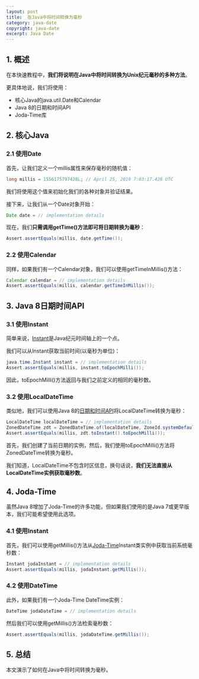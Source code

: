 ```yaml
---
layout: post
title:  在Java中将时间转换为毫秒
category: java-date
copyright: java-date
excerpt: Java Date
---
```


## 1. 概述

在本快速教程中，**我们将说明在Java中将时间转换为Unix纪元毫秒的多种方法**。

更具体地说，我们将使用：

- 核心Java的java.util.Date和Calendar
- Java 8的日期和时间API
- Joda-Time库

## 2. 核心Java

### 2.1 使用Date

首先，让我们定义一个millis属性来保存毫秒的随机值：

```java
long millis = 1556175797428L; // April 25, 2019 7:03:17.428 UTC
```

我们将使用这个值来初始化我们的各种对象并验证结果。

接下来，让我们从一个Date对象开始：

```java
Date date = // implementation details
```

现在，我们**只需调用getTime()方法即可将日期转换为毫秒**：

```java
Assert.assertEquals(millis, date.getTime());
```

### 2.2 使用Calendar

同样，如果我们有一个Calendar对象，我们可以使用getTimeInMillis()方法：

```java
Calendar calendar = // implementation details
Assert.assertEquals(millis, calendar.getTimeInMillis());
```

## 3. Java 8日期时间API

### 3.1 使用Instant

简单来说，[Instant](https://www.baeldung.com/current-date-time-and-timestamp-in-java-8)是Java纪元时间轴上的一个点。

我们可以从Instant获取当前时间(以毫秒为单位)：

```java
java.time.Instant instant = // implementation details
Assert.assertEquals(millis, instant.toEpochMilli());
```

因此，toEpochMilli()方法返回与我们之前定义的相同的毫秒数。

### 3.2 使用LocalDateTime

类似地，我们可以使用Java 8的[日期和时间API](https://www.baeldung.com/java-8-date-time-intro)将LocalDateTime转换为毫秒：

```java
LocalDateTime localDateTime = // implementation details
ZonedDateTime zdt = ZonedDateTime.of(localDateTime, ZoneId.systemDefault());
Assert.assertEquals(millis, zdt.toInstant().toEpochMilli());
```

首先，我们创建了当前日期的实例，然后，我们使用toEpochMilli()方法将ZonedDateTime转换为毫秒。

我们知道，LocalDateTime不包含时区信息，换句话说，**我们无法直接从LocalDateTime实例获取毫秒数**。

## 4. Joda-Time

虽然Java 8增加了Joda-Time的许多功能，但如果我们使用的是Java 7或更早版本，我们可能希望使用此选项。

### 4.1 使用Instant

首先，我们可以使用getMillis()方法从[Joda-Time](https://www.baeldung.com/joda-time)Instant类实例中获取当前系统毫秒数：

```java
Instant jodaInstant = // implementation details
Assert.assertEquals(millis, jodaInstant.getMillis());
```

### 4.2 使用DateTime

此外，如果我们有一个Joda-Time DateTime实例：

```java
DateTime jodaDateTime = // implementation details
```

然后我们可以使用getMillis()方法检索毫秒数：

```java
Assert.assertEquals(millis, jodaDateTime.getMillis());
```

## 5. 总结

本文演示了如何在Java中将时间转换为毫秒。